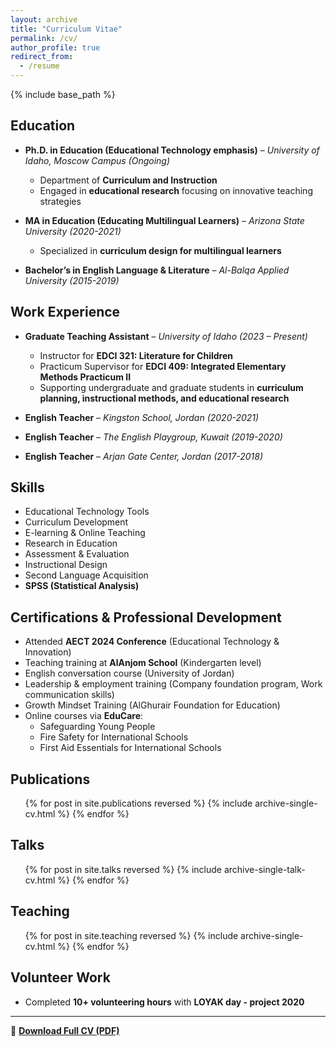 ```yaml
---
layout: archive
title: "Curriculum Vitae"
permalink: /cv/
author_profile: true
redirect_from:
  - /resume
---
```


{% include base_path %}

## Education
- **Ph.D. in Education (Educational Technology emphasis)** – *University of Idaho, Moscow Campus (Ongoing)*  
  - Department of **Curriculum and Instruction**  
  - Engaged in **educational research** focusing on innovative teaching strategies  

- **MA in Education (Educating Multilingual Learners)** – *Arizona State University (2020-2021)*  
  - Specialized in **curriculum design for multilingual learners**  

- **Bachelor’s in English Language & Literature** – *Al-Balqa Applied University (2015-2019)*  

## Work Experience
- **Graduate Teaching Assistant** – *University of Idaho (2023 – Present)*  
  - Instructor for **EDCI 321: Literature for Children**  
  - Practicum Supervisor for **EDCI 409: Integrated Elementary Methods Practicum II**  
  - Supporting undergraduate and graduate students in **curriculum planning, instructional methods, and educational research**  

- **English Teacher** – *Kingston School, Jordan (2020-2021)*  
- **English Teacher** – *The English Playgroup, Kuwait (2019-2020)*  
- **English Teacher** – *Arjan Gate Center, Jordan (2017-2018)*  

## Skills
- Educational Technology Tools  
- Curriculum Development  
- E-learning & Online Teaching  
- Research in Education  
- Assessment & Evaluation  
- Instructional Design  
- Second Language Acquisition  
- **SPSS (Statistical Analysis)**  

## Certifications & Professional Development
- Attended **AECT 2024 Conference** (Educational Technology & Innovation)  
- Teaching training at **AlAnjom School** (Kindergarten level)  
- English conversation course (University of Jordan)  
- Leadership & employment training (Company foundation program, Work communication skills)  
- Growth Mindset Training (AlGhurair Foundation for Education)  
- Online courses via **EduCare**:  
  - Safeguarding Young People  
  - Fire Safety for International Schools  
  - First Aid Essentials for International Schools  

## Publications
<ul>
  {% for post in site.publications reversed %}
    {% include archive-single-cv.html %}
  {% endfor %}
</ul>

## Talks
<ul>
  {% for post in site.talks reversed %}
    {% include archive-single-talk-cv.html  %}
  {% endfor %}
</ul>

## Teaching
<ul>
  {% for post in site.teaching reversed %}
    {% include archive-single-cv.html %}
  {% endfor %}
</ul>

## Volunteer Work
- Completed **10+ volunteering hours** with **LOYAK day - project 2020**  

---
📄 **[Download Full CV (PDF)](/files/Raghad_Alsaka_CV.pdf)**
